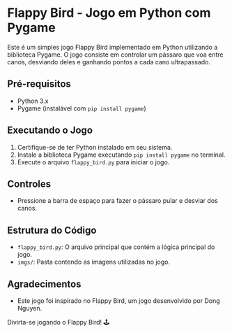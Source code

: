 # Flappy Bird - Jogo em Python com Pygame

Este é um simples jogo Flappy Bird implementado em Python utilizando a biblioteca Pygame. O jogo consiste em controlar um pássaro que voa entre canos, desviando deles e ganhando pontos a cada cano ultrapassado.

## Pré-requisitos
- Python 3.x
- Pygame (instalável com `pip install pygame`)

## Executando o Jogo
1. Certifique-se de ter Python instalado em seu sistema.
2. Instale a biblioteca Pygame executando `pip install pygame` no terminal.
3. Execute o arquivo `flappy_bird.py` para iniciar o jogo.

## Controles
- Pressione a barra de espaço para fazer o pássaro pular e desviar dos canos.

## Estrutura do Código
- `flappy_bird.py`: O arquivo principal que contém a lógica principal do jogo.
- `imgs/`: Pasta contendo as imagens utilizadas no jogo.

## Agradecimentos
- Este jogo foi inspirado no Flappy Bird, um jogo desenvolvido por Dong Nguyen.

Divirta-se jogando o Flappy Bird! 🕹️
